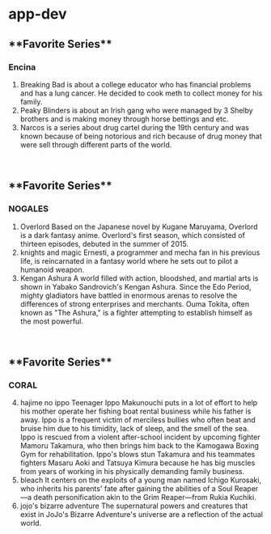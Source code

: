 # app-dev
<h2>**Favorite Series**</h2>
<h3>Encina</h3>

1. Breaking Bad is about a college educator who has financial problems and has a lung cancer. He decided to cook meth to collect money for his family.
2. Peaky Blinders is about an Irish gang who were managed by 3 Shelby brothers and is making money through horse bettings and etc.
3. Narcos is a series about drug cartel during the 19th century and was known because of being notorious and rich because of drug money that were sell through different parts of the world.
<br>
<h2>**Favorite Series**</h2>
<h3>NOGALES</h3>

1. Overlord
Based on the Japanese novel by Kugane Maruyama, Overlord is a dark fantasy anime. Overlord's first season, which consisted of thirteen episodes, debuted in the summer of 2015.
2. knights and magic
Ernesti, a programmer and mecha fan in his previous life, is reincarnated in a fantasy world where he sets out to pilot a humanoid weapon.
3. Kengan Ashura
A world filled with action, bloodshed, and martial arts is shown in Yabako Sandrovich's Kengan Ashura. Since the Edo Period, mighty gladiators have battled in enormous arenas to resolve the differences of strong enterprises and merchants. Ouma Tokita, often known as "The Ashura," is a fighter attempting to establish himself as the most powerful.
<br>
<h2>**Favorite Series**</h2>
<h3>CORAL</h3>

4. hajime no ippo
Teenager Ippo Makunouchi puts in a lot of effort to help his mother operate her fishing boat rental business while his father is away. Ippo is a frequent victim of merciless bullies who often beat and bruise him due to his timidity, lack of sleep, and the smell of the sea. Ippo is rescued from a violent after-school incident by upcoming fighter Mamoru Takamura, who then brings him back to the Kamogawa Boxing Gym for rehabilitation. Ippo's blows stun Takamura and his teammates fighters Masaru Aoki and Tatsuya Kimura because he has big muscles from years of working in his physically demanding family business.
5. bleach
It centers on the exploits of a young man named Ichigo Kurosaki, who inherits his parents' fate after gaining the abilities of a Soul Reaper—a death personification akin to the Grim Reaper—from Rukia Kuchiki.
6. jojo's bizarre adventure
The supernatural powers and creatures that exist in JoJo's Bizarre Adventure's universe are a reflection of the actual world.
